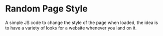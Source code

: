 # Random Page Style

A simple JS code to change the style of the page when loaded, the idea is to have a variety of looks for a website whenever you land on it.
